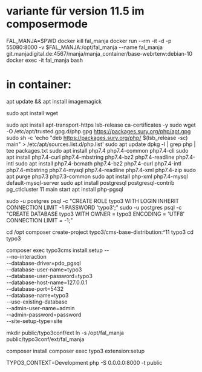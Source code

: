 # variante für version 11.5 im composermode

FAL_MANJA=$PWD
docker kill fal_manja
docker run --rm -it  -d -p 55080:8000 -v $FAL_MANJA:/opt/fal_manja --name fal_manja git.manjadigital.de:4567/manja/manja_container/base-webrtenv:debian-10
docker exec -it fal_manja bash


# in container:
apt update && apt install imagemagick 

sudo apt install wget

sudo apt install apt-transport-https lsb-release ca-certificates -y
sudo wget -O /etc/apt/trusted.gpg.d/php.gpg https://packages.sury.org/php/apt.gpg 
sudo sh -c 'echo "deb https://packages.sury.org/php/ $(lsb_release -sc) main" > /etc/apt/sources.list.d/php.list'
sudo apt update
dpkg -l | grep php | tee packages.txt
sudo apt install php7.4 php7.4-common php7.4-cli
sudo apt install php7.4-curl php7.4-mbstring php7.4-bz2 php7.4-readline php7.4-intl
sudo apt install php7.4-bcmath php7.4-bz2 php7.4-curl php7.4-intl php7.4-mbstring php7.4-mysql php7.4-readline php7.4-xml php7.4-zip
sudo apt purge php7.3 php7.3-common
sudo apt install php-xml  php7.4-mysql default-mysql-server
sudo apt install postgresql postgresql-contrib
pg_ctlcluster 11 main start
apt install php-pgsql

sudo -u postgres psql -c "CREATE ROLE typo3 WITH LOGIN INHERIT CONNECTION LIMIT -1 PASSWORD 'typo3';" 
sudo -u postgres psql -c "CREATE DATABASE typo3 WITH OWNER = typo3 ENCODING = 'UTF8' CONNECTION LIMIT = -1;"

cd /opt
composer create-project typo3/cms-base-distribution:^11 typo3
cd typo3

composer exec typo3cms install:setup -- \
    --no-interaction \
    --database-driver=pdo_pgsql \
    --database-user-name=typo3 \
    --database-user-password=typo3 \
    --database-host-name=127.0.0.1 \
    --database-port=5432 \
    --database-name=typo3 \
    --use-existing-database \
    --admin-user-name=admin \
    --admin-password=password \
    --site-setup-type=site

mkdir public/typo3conf/ext
ln -s /opt/fal_manja public/typo3conf/ext/fal_manja

composer install
composer exec typo3 extension:setup

TYPO3_CONTEXT=Development php -S 0.0.0.0:8000 -t public

